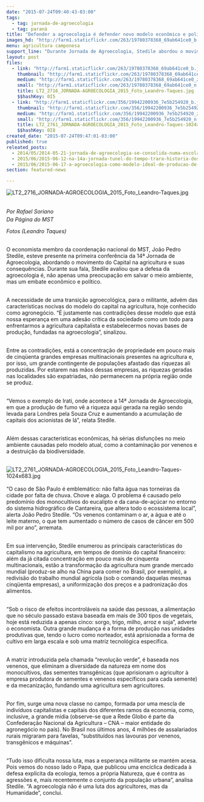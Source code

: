 ```yaml
---
date: "2015-07-24T09:40:43-03:00"
tags:
  - tag: jornada-de-agroecologia
  - tag: paraná
title: "Defender a agroecologia é defender novo modelo econômico e político, afirma Sem Terra"
images_hd: "http://farm1.staticflickr.com/263/19780378368_69ab641ce0_b.jpg"
menu: agricultura camponesa
support_line: "Durante Jornada de Agroecologia, Stedile abordou o movimento do Capital na agricultura e suas consequências."
layout: post
files:
  - link: "http://farm1.staticflickr.com/263/19780378368_69ab641ce0_b.jpg"
    thumbnail: "http://farm1.staticflickr.com/263/19780378368_69ab641ce0_t.jpg"
    medium: "http://farm1.staticflickr.com/263/19780378368_69ab641ce0_z.jpg"
    small: "http://farm1.staticflickr.com/263/19780378368_69ab641ce0_n.jpg"
    title: LT2_2716_JORNADA-AGROECOLOGIA_2015_Foto_Leandro-Taques.jpg
    $$hashKey: 0I5
  - link: "http://farm1.staticflickr.com/356/19942200936_7e5b254920_b.jpg"
    thumbnail: "http://farm1.staticflickr.com/356/19942200936_7e5b254920_t.jpg"
    medium: "http://farm1.staticflickr.com/356/19942200936_7e5b254920_z.jpg"
    small: "http://farm1.staticflickr.com/356/19942200936_7e5b254920_n.jpg"
    title: LT2_2761_JORNADA-AGROECOLOGIA_2015_Foto_Leandro-Taques-1024x683.jpg
    $$hashKey: 0I8
created_date: "2015-07-24T09:47:01-03:00"
published: true
releated_posts:
  - 2014/05/2014-05-21-jornada-de-agroecologia-se-consolida-numa-escola-popular-e-camponesa.md
  - 2015/06/2015-06-12-na-14a-jornada-tunel-do-tempo-trara-historia-dos-100-anos-da-guerra-do-contestado.md
  - 2015/06/2015-06-17-a-agroecologia-como-modelo-ideal-de-producao-de-alimentos.md
section: featured-news

---
```

<p><img alt="LT2_2716_JORNADA-AGROECOLOGIA_2015_Foto_Leandro-Taques.jpg" src="http://farm1.staticflickr.com/263/19780378368_69ab641ce0_b.jpg" /></p>

<p><br />
<em style="line-height: 1.6;">Por Rafael Soriano</em><br />
<em>Da P&aacute;gina do MST</em></p>

<p><em>Fotos (Leandro Taques)</em></p>

<p><br />
O economista membro da coordena&ccedil;&atilde;o nacional do MST, Jo&atilde;o Pedro Stedile, esteve presente na primeira confer&ecirc;ncia da 14&ordf; Jornada de Agroecologia, abordando o movimento do Capital na agricultura e suas consequ&ecirc;ncias. Durante sua fala, Stedile avaliou que a defesa da agroecologia &eacute;, n&atilde;o apenas uma preocupa&ccedil;&atilde;o em salvar o meio ambiente, mas um embate econ&ocirc;mico e pol&iacute;tico.</p>

<p><br />
A necessidade de uma transi&ccedil;&atilde;o agroecol&oacute;gica, para o militante, adv&eacute;m das caracter&iacute;sticas nocivas do modelo do capital na agricultura, hoje conhecido como agroneg&oacute;cio. &ldquo;&Eacute; justamente nas contradi&ccedil;&otilde;es desse modelo que est&aacute; nossa esperan&ccedil;a em uma ades&atilde;o cr&iacute;tica da sociedade como um todo para enfrentarmos a agricultura capitalista e estabelecermos novas bases de produ&ccedil;&atilde;o, fundadas na agroecologia&rdquo;, sinalizou.</p>

<p><br />
Entre as contradi&ccedil;&otilde;es, est&aacute; a concentra&ccedil;&atilde;o de propriedade em pouco mais de cinq&uuml;enta grandes empresas multinacionais presentes na agricultura e, por isso, um grande contingente de popula&ccedil;&otilde;es afastado das riquezas ali produzidas. Por estarem nas m&atilde;os dessas empresas, as riquezas geradas nas localidades s&atilde;o expatriadas, n&atilde;o permanecem na pr&oacute;pria regi&atilde;o onde se produz.</p>

<p><br />
&ldquo;Vemos o exemplo de Irati, onde acontece a 14&ordf; Jornada de Agroecologia, em que a produ&ccedil;&atilde;o de fumo v&ecirc; a riqueza aqui gerada na regi&atilde;o sendo levada para Londres pela Souza Cruz e aumentando a acumula&ccedil;&atilde;o de capitais dos acionistas de l&aacute;&rdquo;, relata Stedile.</p>

<p><br />
Al&eacute;m dessas caracter&iacute;sticas econ&ocirc;micas, h&aacute; s&eacute;rias disfun&ccedil;&otilde;es no meio ambiente causadas pelo modelo atual, como a contamina&ccedil;&atilde;o por venenos e a destrui&ccedil;&atilde;o da biodiversidade.<br />
&nbsp;</p>

<p><img alt="LT2_2761_JORNADA-AGROECOLOGIA_2015_Foto_Leandro-Taques-1024x683.jpg" src="http://farm1.staticflickr.com/356/19942200936_7e5b254920_b.jpg" /><br />
<br />
&ldquo;O caso de S&atilde;o Paulo &eacute; emblem&aacute;tico: n&atilde;o falta &aacute;gua nas torneiras da cidade por falta de chuva. Chove e alaga. O problema &eacute; causado pelo predom&iacute;nio dos monocultivos do eucalipto e da cana-de-a&ccedil;&uacute;car no entorno do sistema hidrogr&aacute;fico de Cantareira, que altera todo o ecossistema local&rdquo;, alerta Jo&atilde;o Pedro Stedile. &ldquo;Os venenos contaminam o ar, a &aacute;gua e at&eacute; o leite materno, o que tem aumentado o n&uacute;mero de casos de c&acirc;ncer em 500 mil por ano&rdquo;, arremata.</p>

<p><br />
Em sua interven&ccedil;&atilde;o, Stedile enumerou as principais caracter&iacute;sticas do capitalismo na agricultura, em tempos de dom&iacute;nio do capital financeiro: al&eacute;m da j&aacute; citada concentra&ccedil;&atilde;o em pouco mais de cinquenta multinacionais, est&atilde;o a transforma&ccedil;&atilde;o da agricultura num grande mercado mundial (produz-se alho na China para comer no Brasil, por exemplo), a redivis&atilde;o do trabalho mundial agr&iacute;cola (sob o comando daquelas mesmas cinq&uuml;enta empresas), a uniformiza&ccedil;&atilde;o dos pre&ccedil;os e a padroniza&ccedil;&atilde;o dos alimentos.</p>

<p><br />
&ldquo;Sob o risco de efeitos incontrol&aacute;veis na sa&uacute;de das pessoas, a alimenta&ccedil;&atilde;o que no s&eacute;culo passado estava baseada em mais de 300 tipos de vegetais, hoje est&aacute; reduzida a apenas cinco: sorgo, trigo, milho, arroz e soja&rdquo;, adverte o economista. Outra grande mudan&ccedil;a &eacute; a forma de produ&ccedil;&atilde;o nas unidades produtivas que, tendo o lucro como norteador, est&aacute; aprisionada a forma de cultivo em larga escala e sob uma matriz tecnol&oacute;gica espec&iacute;fica.</p>

<p><br />
A matriz introduzida pela chamada &ldquo;revolu&ccedil;&atilde;o verde&rdquo;, &eacute; baseada nos venenos, que eliminam a diversidade da natureza em nome dos monocultivos, das sementes transg&ecirc;nicas (que aprisionam o agricultor &agrave; empresa produtora de sementes e venenos espec&iacute;ficos para cada semente) e da mecaniza&ccedil;&atilde;o, fundando uma agricultura sem agricultores.</p>

<p><br />
Por fim, surge uma nova classe no campo, formada por uma mescla de indiv&iacute;duos capitalistas e capitais dos diferentes ramos da economia, como, inclusive, a grande m&iacute;dia (observe-se que a Rede Globo &eacute; parte da Confedera&ccedil;&atilde;o Nacional da Agricultura &ndash; CNA &ndash; maior entidade do agroneg&oacute;cio no pa&iacute;s). No Brasil nos &uacute;ltimos anos, 4 milh&otilde;es de assalariados rurais migraram para favelas, &ldquo;substitu&iacute;dos nas lavouras por venenos, transg&ecirc;nicos e m&aacute;quinas&rdquo;.</p>

<p><br />
&ldquo;Tudo isso dificulta nossa luta, mas a esperan&ccedil;a militante se mant&eacute;m acesa. Pois vemos do nosso lado o Papa, que publicou uma enc&iacute;clica dedicada &agrave; defesa expl&iacute;cita da ecologia, temos a pr&oacute;pria Natureza, que &eacute; contra as agress&otilde;es e, mais recentemente o conjunto da popula&ccedil;&atilde;o urbana&rdquo;, analisa Stedile. &ldquo;A agroecologia n&atilde;o &eacute; uma luta dos agricultores, mas da Humanidade&rdquo;, conclui.</p>
